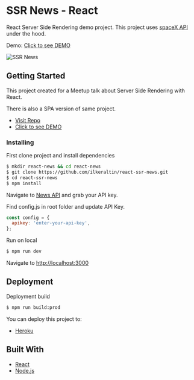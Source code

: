 # SSR News - React

React Server Side Rendering demo project. This project uses [spaceX API](https://api.spaceXdata.com/v3/launches?limit=100) under the hood.

Demo: [Click to see DEMO](https://react-ssr-ilker.herokuapp.com/)

![SSR News](https://i.imgur.com/F3AT7v0.jpg)

## Getting Started

This project created for a Meetup talk about Server Side Rendering with React.

There is also a SPA version of same project.

- [Visit Repo](https://github.com/ilkeraltin/react-spa-news)
- [Click to see DEMO](https://react-spa-ilker.herokuapp.com/)

### Installing

First clone project and install dependencies

```sh
$ mkdir react-news && cd react-news
$ git clone https://github.com/ilkeraltin/react-ssr-news.git
$ cd react-ssr-news
$ npm install
```

Navigate to [News API](https://newsapi.org/) and grab your API key.

Find config.js in root folder and update API Key.

```javascript
const config = {
  apikey: 'enter-your-api-key',
};
```

Run on local

```sh
$ npm run dev
```

Navigate to [http://localhost:3000](http://localhost:3000)

## Deployment

Deployment build

```sh
$ npm run build:prod
```

You can deploy this project to:

- [Heroku](https://www.heroku.com/)

## Built With

- [React](https://reactjs.org/)
- [Node.js](https://nodejs.org/)
